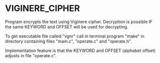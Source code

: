 # VIGINERE_CIPHER
Program encrypts the text using Viginere cipher. Decryption is possible IF the same KEYWORD and OFFSET will be used for decrypting.

To get executable file called "vgnr" call in terminal program "make" in directory containing files "main.c", "operate.c" and "operate.h".

Implementation feature is that the KEYWORD and OFFSET (alphabet offset) adjusts in file "operate.c".  

